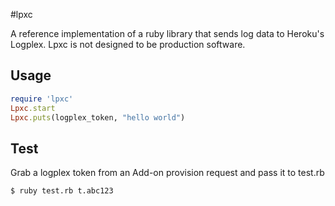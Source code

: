 #lpxc

A reference implementation of a ruby library that sends log data to Heroku's Logplex. Lpxc is not designed to be production software.

## Usage

```ruby
require 'lpxc'
Lpxc.start
Lpxc.puts(logplex_token, "hello world")
```

## Test

Grab a logplex token from an Add-on provision request and pass it to test.rb

```bash
$ ruby test.rb t.abc123
```
